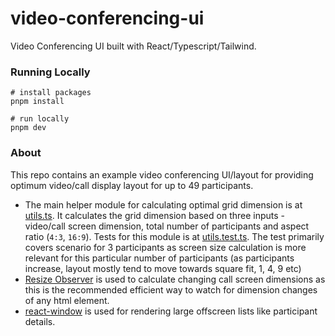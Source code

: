 # video-conferencing-ui

Video Conferencing UI built with React/Typescript/Tailwind.

### Running Locally

```shell
# install packages
pnpm install

# run locally
pnpm dev
```

### About

This repo contains an example video conferencing UI/layout for providing optimum video/call display layout for up to 49 participants.

- The main helper module for calculating optimal grid dimension is at [utils.ts](./src/utils.ts). It calculates the grid dimension based on three inputs - video/call screen dimension, total number of participants and aspect ratio (`4:3`, `16:9`). Tests for this module is at [utils.test.ts](./src/utils.test.ts). The test primarily covers scenario for 3 participants as screen size calculation is more relevant for this particular number of participants (as participants increase, layout mostly tend to move towards square fit, 1, 4, 9 etc)
- [Resize Observer](https://web.dev/articles/resize-observer) is used to calculate changing call screen dimensions as this is the recommended efficient way to watch for dimension changes of any html element.
- [react-window](https://github.com/bvaughn/react-window) is used for rendering large offscreen lists like participant details.
